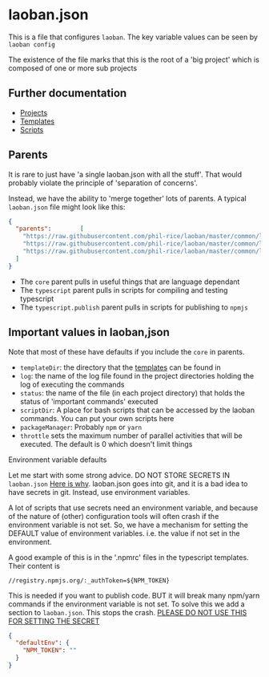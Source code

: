 # laoban.json

This is a file that configures `laoban`. The key variable values can be seen by `laoban config`

The existence of the file marks that this is the root of a 'big project' which is composed of one or more sub projects

## Further documentation

* [Projects](PACKAGES.md)
* [Templates](TEMPLATES.md)
* [Scripts](SCRIPTS.md)

## Parents

It is rare to just have 'a single laoban.json with all the stuff'. That would probably violate the principle of 'separation of concerns'.

Instead, we have the ability to 'merge together' lots of parents. A typical
`laoban.json` file might look like this:


```json
{
  "parents":        [
    "https://raw.githubusercontent.com/phil-rice/laoban/master/common/laoban.json/core.laoban.json",
    "https://raw.githubusercontent.com/phil-rice/laoban/master/common/laoban.json/typescript.laoban.json",
    "https://raw.githubusercontent.com/phil-rice/laoban/master/common/laoban.json/typescript.publish.laoban.json"
  ]
}
```
* The `core` parent pulls in useful things that are language dependant
* The `typescript` parent pulls in scripts for compiling and testing typescript
* The `typescript.publish` parent pulls in scripts for publishing to `npmjs`

## Important values in laoban,json
Note that most of these have defaults if you include the `core` in parents.

* `templateDir`: the directory that the [templates]((documentation/TEMPLATES.md)) can be found in
* `log`: the name of the log file found in the project directories holding the log of executing the commands
* `status`: the name of the file (in each project directory) that holds the status of 'important commands' executed
* `scriptDir`: A place for bash scripts that can be accessed by the laoban commands. You can put your own scripts here
* `packageManager`: Probably `npm` or `yarn`
* `throttle` sets the maximum number of parallel activities that will be executed. The default is 0 which doesn't limit
  things

<div id="envVariableDefaults" /></div

## Environment variable defaults

Let me start with some strong advice. DO NOT STORE SECRETS IN `laoban.json` [Here is why](https://blog.gitguardian.com/secrets-credentials-api-git/).
laoban.json goes into git, and it is a bad idea to have secrets in git. Instead, use environment variables.

A lot of scripts that use secrets need an environment variable, and because of the nature of (other) configuration
tools will often crash if the environment variable is not set. So, we have a mechanism for setting
the DEFAULT value of environment variables. i.e. the value if not set in the environment.

A good example of this is in the '.npmrc' files in the typescript templates. Their content is
```text
//registry.npmjs.org/:_authToken=${NPM_TOKEN}
```

This is needed if you want to publish code. BUT it will break many npm/yarn commands if the environment variable 
is not set. To solve this we add a section to `laoban.json`. This stops the crash. [PLEASE DO NOT USE THIS FOR SETTING 
THE SECRET](https://blog.gitguardian.com/secrets-credentials-api-git/) 
```json
{
  "defaultEnv": {
    "NPM_TOKEN": ""
  }
}
```

